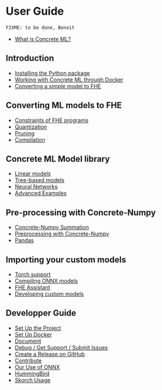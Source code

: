 # User Guide

```{note}
FIXME: to be done, Benoit
```

- [What is Concrete ML?](INTRO.md)

## Introduction

- [Installing the Python package](pip_installing.md)
- [Working with Concrete ML through Docker](docker_installing.md)
- [Converting a simple model to FHE](simple_compilation.md)

## Converting ML models to FHE

- [Constraints of FHE programs](fhe_constraints.md)
- [Quantization](quantization.md)
- [Pruning](pruning.md)
- [Compilation](compilation.md)

## Concrete ML Model library

- [Linear models](linear.md)
- [Tree-based models](tree.md)
- [Neural Networks](neural_network.md)
- [Advanced Examples](advanced_examples.md)

## Pre-processing with Concrete-Numpy

- [Concrete-Numpy Summation](cn_summation.md)
- [Preprocessing with Concrete-Numpy](preprocessing.md)
- [Pandas](pandas.md)

## Importing your custom models

- [Torch support](torch_support.md)
- [Compiling ONNX models](compilation_onnx.md)
- [FHE Assistant](fhe_assistant.md)
- [Developing custom models](custom_models.md)

## Developper Guide

- [Set Up the Project](project_setup.md)
- [Set Up Docker](docker.md)
- [Document](documenting.md)
- [Debug / Get Support / Submit Issues](debug_support_submit_issues.md)
- [Create a Release on GitHub](releasing.md)
- [Contribute](contributing.md)
- [Our Use of ONNX](onnx.md)
- [HummingBird](hummingbird_usage.md)
- [Skorch Usage](skorch_usage.md)
